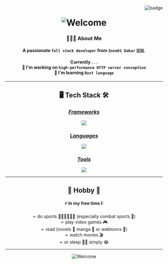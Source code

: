 <img align="right" src="https://visitor-badge.laobi.icu/badge?page_id=8lkc.8lkc&format=true&left_color=teal&right_color=chocolate" alt="badge">

<h1 align="center">
  <img src="https://readme-typing-svg.demolab.com/?font=Righteous&size=37&center=true&width=610&height=70&duration=2500&lines=Hello+There+👋🏿;This+is+Pape+B.+SOW+😇;Welcome+to+my+GitHub+🪵" alt="Welcome">
</h1>

<h3 align="center">👨🏿‍💻 About Me</h3>
<h4 align="center">A passionate <code>full stack developer</code> from <code>Zone01 Dakar</code> 🇸🇳.</h4>
<h4 align="center">
  Currently . . .<br>
  🔭 I'm working on <code>high-performance HTTP server conception</code><br>
  🌱 I'm learning <code>Rust language</code>
</h4>

---
<h2 align="center">🖥️ Tech Stack 🛠️</h2>
<h3 align="center"><ins><em>Frameworks</em></ins></h3>
<p align="center"><a href="https://skillicons.dev"><img src="https://skillicons.dev/icons?i=vue,angular" /></a></p>
<h3 align="center"><ins><em>Languages</em></ins></h3>
<p align="center"><a href="https://skillicons.dev"><img src="https://skillicons.dev/icons?i=java,rust,js,docker,css,html,go,cpp,c" /></a></p>
<h3 align="center"><ins><em>Tools</em></ins></h3>
<p align="center"><a href="https://skillicons.dev"><img src="https://skillicons.dev/icons?i=gitlab,github,git,vscodium,vscode,linux,windows" /></a></p>

---
<h2 align="center">🎉 Hobby 🎊</h2>
<h4 align="center">⚡ In my free time I:</h4>
<div align="center">
  ➢ do sports 🏃🏿‍♂️🤸🏿‍♂️ (especially combat sports 🥊)<br>➢ play video games 🎮<br>➢ read (novels 📖 manga 📔 or webtoons 📲)<br>➢ watch movies 🎬<br>➢ or sleep 🛌🏿 simply 😂
</div>

---
<div align="center">
  <img src="https://readme-typing-svg.demolab.com/?font=Righteous&size=25&center=true&width=520&height=52&duration=2500&lines=Be+at+ease+😇;if+you+have+any+contributions+🛠️;please+don't+hesitate+😉" alt="Welcome">
</div>
